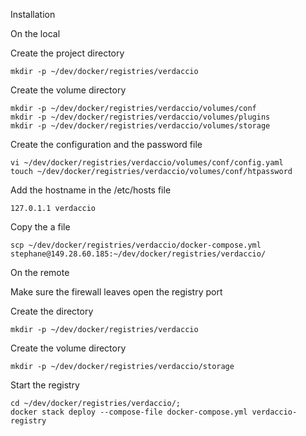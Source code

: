 Installation

On the local

Create the project directory
```
mkdir -p ~/dev/docker/registries/verdaccio
```

Create the volume directory
```
mkdir -p ~/dev/docker/registries/verdaccio/volumes/conf
mkdir -p ~/dev/docker/registries/verdaccio/volumes/plugins
mkdir -p ~/dev/docker/registries/verdaccio/volumes/storage
```

Create the configuration and the password file
```
vi ~/dev/docker/registries/verdaccio/volumes/conf/config.yaml
touch ~/dev/docker/registries/verdaccio/volumes/conf/htpassword
```

Add the hostname in the /etc/hosts file
```
127.0.1.1 verdaccio
```

Copy the a file
```
scp ~/dev/docker/registries/verdaccio/docker-compose.yml stephane@149.28.60.185:~/dev/docker/registries/verdaccio/
```

On the remote

Make sure the firewall leaves open the registry port

Create the directory
```
mkdir -p ~/dev/docker/registries/verdaccio
```

Create the volume directory
```
mkdir -p ~/dev/docker/registries/verdaccio/storage
```

Start the registry
```
cd ~/dev/docker/registries/verdaccio/;
docker stack deploy --compose-file docker-compose.yml verdaccio-registry
```

